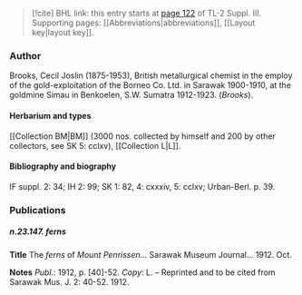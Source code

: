 > [!cite] BHL link: this entry starts at [page 122](https://www.biodiversitylibrary.org/item/103861#page/132/mode/1up) of TL-2 Suppl. III.
> Supporting pages: [[Abbreviations|abbreviations]], [[Layout key|layout key]].

### Author

Brooks, Cecil Joslin (1875-1953), British metallurgical chemist in the employ of the gold-exploitation of the Borneo Co. Ltd. in Sarawak 1900-1910, at the goldmine Simau in Benkoelen, S.W. Sumatra 1912-1923. (*Brooks*).

#### Herbarium and types

[[Collection BM|BM]] (3000 nos. collected by himself and 200 by other collectors, see SK 5: cclxv), [[Collection L|L]].

#### Bibliography and biography

IF suppl. 2: 34; IH 2: 99; SK 1: 82, 4: cxxxiv, 5: cclxv; Urban-Berl. p. 39.

### Publications

##### n.23.147. ferns

**Title**
The *ferns* of *Mount Penrissen*... Sarawak Museum Journal... 1912. Oct.

**Notes**
*Publ*.: 1912, p. \[40\]-52. *Copy*: L. – Reprinted and to be cited from Sarawak Mus. J. 2: 40-52. 1912.

